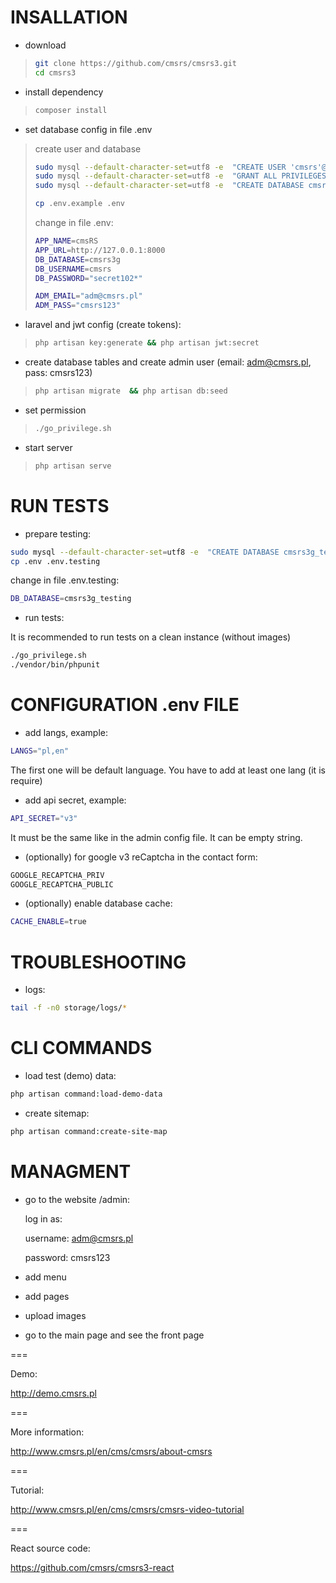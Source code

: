 # INSALLATION

* download
> 
> ```bash
> git clone https://github.com/cmsrs/cmsrs3.git
> cd cmsrs3
> ```
>
* install dependency
> 
> ```bash
> composer install
> ```
>
* set database config in file .env
> 
> create user and database
> ```bash
> sudo mysql --default-character-set=utf8 -e  "CREATE USER 'cmsrs'@'localhost' IDENTIFIED BY 'secret102*';"
> sudo mysql --default-character-set=utf8 -e  "GRANT ALL PRIVILEGES ON *.* TO 'cmsrs'@'localhost' WITH GRANT OPTION;"
> sudo mysql --default-character-set=utf8 -e  "CREATE DATABASE cmsrs3g CHARACTER SET utf8 COLLATE utf8_general_ci;"
> ```
> 
> ```bash
> cp .env.example .env
> ```
>
> change in file .env:
> 
> ```bash
> APP_NAME=cmsRS
> APP_URL=http://127.0.0.1:8000
> DB_DATABASE=cmsrs3g
> DB_USERNAME=cmsrs
> DB_PASSWORD="secret102*"
>
> ADM_EMAIL="adm@cmsrs.pl"
> ADM_PASS="cmsrs123"
> ```
>
* laravel and jwt config (create tokens):
>
> ```bash
> php artisan key:generate && php artisan jwt:secret
> ```
> 
* create database tables and create admin user (email: adm@cmsrs.pl, pass: cmsrs123) 
>
> ```bash
> php artisan migrate  && php artisan db:seed
> ```
> 
* set permission 
> 
> ```bash
> ./go_privilege.sh
> ```
> 
* start server
> 
> ```bash
> php artisan serve
> ```
> 
# RUN TESTS

* prepare testing:

```bash
sudo mysql --default-character-set=utf8 -e  "CREATE DATABASE cmsrs3g_testing CHARACTER SET utf8 COLLATE utf8_general_ci;"
cp .env .env.testing 
```
 
change in file .env.testing:

```bash
DB_DATABASE=cmsrs3g_testing
```

* run tests: 

It is recommended to run tests on a clean instance (without images)

```bash
./go_privilege.sh
./vendor/bin/phpunit
```
 
# CONFIGURATION .env FILE

* add langs, example:

```bash
LANGS="pl,en"
```

The first one will be default language.
You have to add at least one lang (it is require)

* add api secret, example:
```bash
API_SECRET="v3"
```

It must be the same like in the admin config file.
It can be empty string.

* (optionally) for google v3 reCaptcha in the contact form: 

```bash
GOOGLE_RECAPTCHA_PRIV
GOOGLE_RECAPTCHA_PUBLIC
```
 
* (optionally) enable database cache: 

```bash
CACHE_ENABLE=true
```


# TROUBLESHOOTING

* logs:

```bash
tail -f -n0 storage/logs/*
```


# CLI COMMANDS 

* load test (demo) data: 

```bash
php artisan command:load-demo-data
```


* create sitemap: 

```bash
php artisan command:create-site-map
```


# MANAGMENT

* go to the website /admin:

    log in as:

    username: adm@cmsrs.pl

    password: cmsrs123

* add menu
    
* add pages
   
* upload images

* go to the main page and see the front page

===

Demo:

http://demo.cmsrs.pl

===

More information:

http://www.cmsrs.pl/en/cms/cmsrs/about-cmsrs

===

Tutorial:

http://www.cmsrs.pl/en/cms/cmsrs/cmsrs-video-tutorial

===

React source code:

https://github.com/cmsrs/cmsrs3-react

